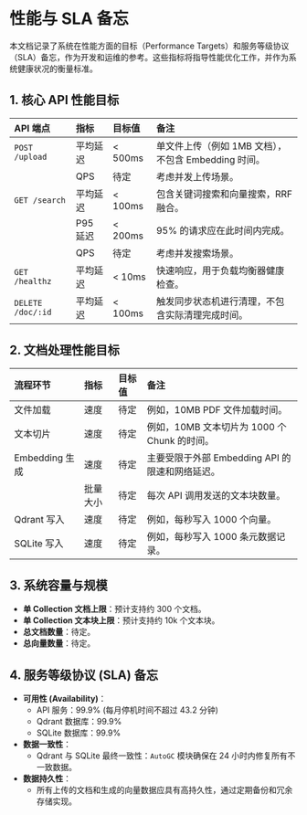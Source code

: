 # 性能与 SLA 备忘

本文档记录了系统在性能方面的目标（Performance Targets）和服务等级协议（SLA）备忘，作为开发和运维的参考。这些指标将指导性能优化工作，并作为系统健康状况的衡量标准。

## 1. 核心 API 性能目标

| API 端点       | 指标     | 目标值       | 备注                                                         |
| :------------- | :------- | :----------- | :----------------------------------------------------------- |
| `POST /upload` | 平均延迟 | < 500ms   | 单文件上传（例如 1MB 文档），不包含 Embedding 时间。         |
|                | QPS      | 待定         | 考虑并发上传场景。                                           |
| `GET /search`  | 平均延迟 | < 100ms   | 包含关键词搜索和向量搜索，RRF 融合。                         |
|                | P95 延迟 | < 200ms   | 95% 的请求应在此时间内完成。                                 |
|                | QPS      | 待定         | 考虑并发搜索场景。                                           |
| `GET /healthz` | 平均延迟 | < 10ms    | 快速响应，用于负载均衡器健康检查。                           |
| `DELETE /doc/:id` | 平均延迟 | < 100ms   | 触发同步状态机进行清理，不包含实际清理完成时间。             |

## 2. 文档处理性能目标

| 流程环节       | 指标     | 目标值       | 备注                                                         |
| :------------- | :------- | :----------- | :----------------------------------------------------------- |
| 文件加载       | 速度     | 待定         | 例如，10MB PDF 文件加载时间。                                |
| 文本切片       | 速度     | 待定         | 例如，10MB 文本切片为 1000 个 Chunk 的时间。                 |
| Embedding 生成 | 速度     | 待定         | 主要受限于外部 Embedding API 的限速和网络延迟。              |
|                | 批量大小 | 待定         | 每次 API 调用发送的文本块数量。                              |
| Qdrant 写入    | 速度     | 待定         | 例如，每秒写入 1000 个向量。                                 |
| SQLite 写入    | 速度     | 待定         | 例如，每秒写入 1000 条元数据记录。                           |

## 3. 系统容量与规模

*   **单 Collection 文档上限**：预计支持约 300 个文档。
*   **单 Collection 文本块上限**：预计支持约 10k 个文本块。
*   **总文档数量**：待定。
*   **总向量数量**：待定。

## 4. 服务等级协议 (SLA) 备忘

*   **可用性 (Availability)**：
    *   API 服务：99.9% (每月停机时间不超过 43.2 分钟)
    *   Qdrant 数据库：99.9%
    *   SQLite 数据库：99.9%
*   **数据一致性**：
    *   Qdrant 与 SQLite 最终一致性：`AutoGC` 模块确保在 24 小时内修复所有不一致数据。
*   **数据持久性**：
    *   所有上传的文档和生成的向量数据应具有高持久性，通过定期备份和冗余存储实现。